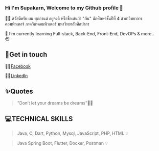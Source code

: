 ### Hi I'm Supakarn, Welcome to my Github profile 👋

👦🏻 สวัสดีครับ ผม ศุภกานต์ อยู่จงดี หรือชื่อเล่นว่า "กัน" นักศึกษาชั้นปีที่ 4 สาขาวิทยาการคอมพิวเตอร์ ภาควิชาคอมพิวเตอร์ มหาวิทยาลัยศิลปากร

🌱 I’m currently learning Full-stack, Back-End, Front-End, DevOPs & more.. 😍

## 💖Get in touch

🤚🏻[Facebook](https://www.facebook.com/Supakarn.Y)

🤚🏻[LinkedIn](https://www.linkedin.com/in/supakarn-yoojongdee-436684228)

## ✨Quotes
> "Don’t let your dreams be dreams"✌🏼

## 💻TECHNICAL SKILLS
> Java, C, Dart, Python, Mysql, JavaScript, PHP, HTML 💡

> Java Spring Boot, Flutter, Docker, Postman 💡 
<!--
**Supakarn-Y/Supakarn-Y** is a ✨ _special_ ✨ repository because its `README.md` (this file) appears on your GitHub profile.

Here are some ideas to get you started:

- 🔭 I’m currently working on ...
- 🌱 I’m currently learning ...
- 👯 I’m looking to collaborate on ...
- 🤔 I’m looking for help with ...
- 💬 Ask me about ...
- 📫 How to reach me: ...
- 😄 Pronouns: ...
- ⚡ Fun fact: ...
-->
